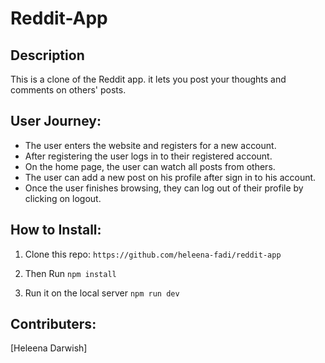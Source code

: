 # Reddit-App
<!-- [Live Link](""). -->
## Description
This is a clone of the Reddit app. it lets you post your thoughts and comments on others' posts.

## User Journey: 
- The user enters the website and registers for a new account. 
- After registering the user logs in to their registered account.
- On the home page, the user can watch all posts from others.
- The user can add a new post on his profile after sign in to his account.
- Once the user finishes browsing, they can log out of their profile by clicking on logout.
## How to Install: 

1. Clone this repo: 
```https://github.com/heleena-fadi/reddit-app ```

2. Then Run ``` npm install ```

3. Run it on the local server ``` npm run dev ```
 
 
 
 ## Contributers: 
 [Heleena Darwish]


